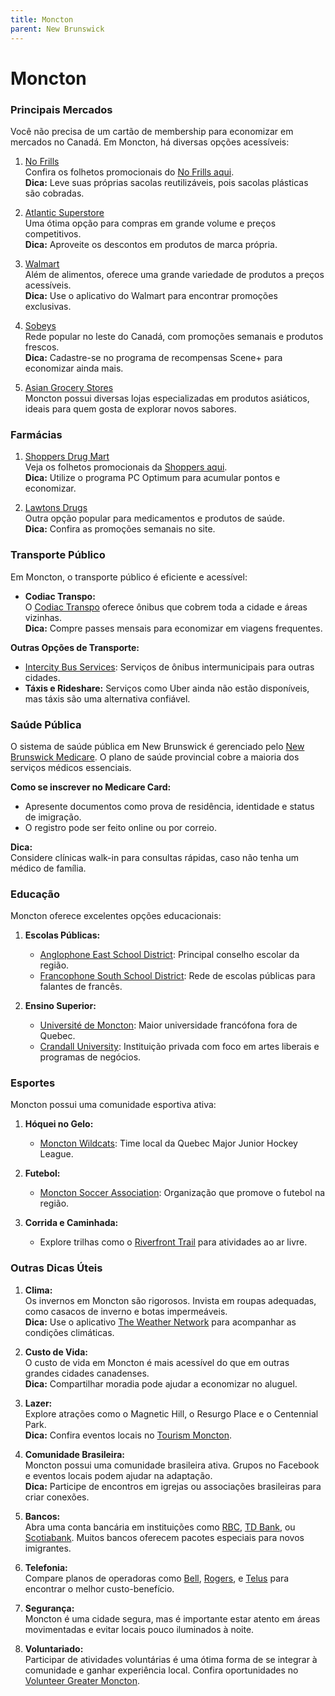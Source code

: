 ```yaml
---
title: Moncton
parent: New Brunswick
---
```


# Moncton

### Principais Mercados

Você não precisa de um cartão de membership para economizar em mercados no Canadá. Em Moncton, há diversas opções acessíveis:

1. [No Frills](https://www.nofrills.ca)  
    Confira os folhetos promocionais do [No Frills aqui](https://flyers.smartcanucks.ca/no-frills-canada).  
    **Dica:** Leve suas próprias sacolas reutilizáveis, pois sacolas plásticas são cobradas.

2. [Atlantic Superstore](https://www.atlanticsuperstore.ca)  
    Uma ótima opção para compras em grande volume e preços competitivos.  
    **Dica:** Aproveite os descontos em produtos de marca própria.

3. [Walmart](https://www.walmart.ca)  
    Além de alimentos, oferece uma grande variedade de produtos a preços acessíveis.  
    **Dica:** Use o aplicativo do Walmart para encontrar promoções exclusivas.

4. [Sobeys](https://www.sobeys.com)  
    Rede popular no leste do Canadá, com promoções semanais e produtos frescos.  
    **Dica:** Cadastre-se no programa de recompensas Scene+ para economizar ainda mais.

5. [Asian Grocery Stores](https://www.google.com/search?q=asian+grocery+stores+moncton)  
    Moncton possui diversas lojas especializadas em produtos asiáticos, ideais para quem gosta de explorar novos sabores.

### Farmácias

1. [Shoppers Drug Mart](https://www1.shoppersdrugmart.ca/)  
    Veja os folhetos promocionais da [Shoppers aqui](https://flyers.smartcanucks.ca/shoppers-drug-mart-canada).  
    **Dica:** Utilize o programa PC Optimum para acumular pontos e economizar.

2. [Lawtons Drugs](https://www.lawtons.ca)  
    Outra opção popular para medicamentos e produtos de saúde.  
    **Dica:** Confira as promoções semanais no site.

### Transporte Público

Em Moncton, o transporte público é eficiente e acessível:

- **Codiac Transpo:**  
  O [Codiac Transpo](https://www.moncton.ca/codiac-transpo) oferece ônibus que cobrem toda a cidade e áreas vizinhas.  
  **Dica:** Compre passes mensais para economizar em viagens frequentes.

**Outras Opções de Transporte:**  
- [Intercity Bus Services](https://www.maritimebus.com): Serviços de ônibus intermunicipais para outras cidades.  
- **Táxis e Rideshare:** Serviços como Uber ainda não estão disponíveis, mas táxis são uma alternativa confiável.

### Saúde Pública

O sistema de saúde pública em New Brunswick é gerenciado pelo [New Brunswick Medicare](https://www2.gnb.ca/content/gnb/en/departments/health.html). O plano de saúde provincial cobre a maioria dos serviços médicos essenciais.

**Como se inscrever no Medicare Card:**  
- Apresente documentos como prova de residência, identidade e status de imigração.  
- O registro pode ser feito online ou por correio.

**Dica:**  
Considere clínicas walk-in para consultas rápidas, caso não tenha um médico de família.

### Educação

Moncton oferece excelentes opções educacionais:

1. **Escolas Públicas:**  
    - [Anglophone East School District](https://asde.nbed.ca): Principal conselho escolar da região.  
    - [Francophone South School District](https://francophonesud.nbed.nb.ca): Rede de escolas públicas para falantes de francês.

2. **Ensino Superior:**  
    - [Université de Moncton](https://www.umoncton.ca): Maior universidade francófona fora de Quebec.  
    - [Crandall University](https://www.crandallu.ca): Instituição privada com foco em artes liberais e programas de negócios.

### Esportes

Moncton possui uma comunidade esportiva ativa:

1. **Hóquei no Gelo:**  
    - [Moncton Wildcats](https://moncton-wildcats.com): Time local da Quebec Major Junior Hockey League.

2. **Futebol:**  
    - [Moncton Soccer Association](https://www.monctonsoccer.ca): Organização que promove o futebol na região.

3. **Corrida e Caminhada:**  
    - Explore trilhas como o [Riverfront Trail](https://www.moncton.ca/riverfront-park) para atividades ao ar livre.

### Outras Dicas Úteis

1. **Clima:**  
    Os invernos em Moncton são rigorosos. Invista em roupas adequadas, como casacos de inverno e botas impermeáveis.  
    **Dica:** Use o aplicativo [The Weather Network](https://www.theweathernetwork.com) para acompanhar as condições climáticas.

2. **Custo de Vida:**  
    O custo de vida em Moncton é mais acessível do que em outras grandes cidades canadenses.  
    **Dica:** Compartilhar moradia pode ajudar a economizar no aluguel.

3. **Lazer:**  
    Explore atrações como o Magnetic Hill, o Resurgo Place e o Centennial Park.  
    **Dica:** Confira eventos locais no [Tourism Moncton](https://www.tourismmoncton.ca).

4. **Comunidade Brasileira:**  
    Moncton possui uma comunidade brasileira ativa. Grupos no Facebook e eventos locais podem ajudar na adaptação.  
    **Dica:** Participe de encontros em igrejas ou associações brasileiras para criar conexões.

5. **Bancos:**  
    Abra uma conta bancária em instituições como [RBC](https://www.rbc.com), [TD Bank](https://www.td.com), ou [Scotiabank](https://www.scotiabank.com). Muitos bancos oferecem pacotes especiais para novos imigrantes.

6. **Telefonia:**  
    Compare planos de operadoras como [Bell](https://www.bell.ca), [Rogers](https://www.rogers.com), e [Telus](https://www.telus.com) para encontrar o melhor custo-benefício.

7. **Segurança:**  
    Moncton é uma cidade segura, mas é importante estar atento em áreas movimentadas e evitar locais pouco iluminados à noite.

8. **Voluntariado:**  
    Participar de atividades voluntárias é uma ótima forma de se integrar à comunidade e ganhar experiência local. Confira oportunidades no [Volunteer Greater Moncton](https://volunteergreatermoncton.com).
